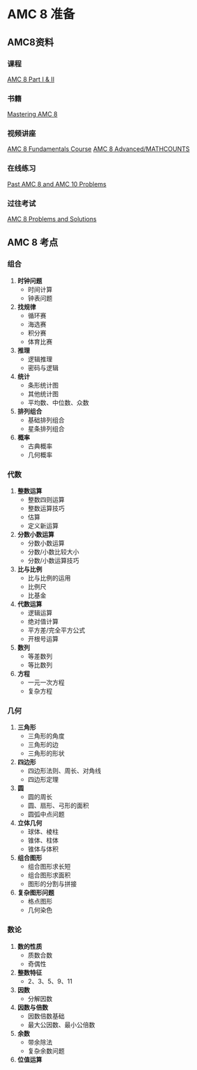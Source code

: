 # AMC 8 准备

## AMC8资料
### 课程
[AMC 8 Part I & II](https://github.com/tomkite/amc8)
### 书籍
[Mastering AMC 8](https://www.omegalearn.org/mastering-amc8)
### 视频讲座
[AMC 8 Fundamentals Course](https://www.omegalearn.org/amc8-fundamentals)
[AMC 8 Advanced/MATHCOUNTS](https://www.omegalearn.org/amc8-advanced)
### 在线练习
[Past AMC 8 and AMC 10 Problems](https://live.poshenloh.com/past-contests)
### 过往考试
[AMC 8 Problems and Solutions](https://artofproblemsolving.com/wiki/index.php/AMC_8_Problems_and_Solutions)

## AMC 8 考点

### 组合  
1. **时钟问题**  
   - 时间计算  
   - 钟表问题  
2. **找规律**  
   - 循环赛  
   - 海选赛  
   - 积分赛  
   - 体育比赛  
3. **推理**  
   - 逻辑推理  
   - 密码与逻辑  
4. **统计**  
   - 条形统计图  
   - 其他统计图  
   - 平均数、中位数、众数  
5. **排列组合**  
   - 基础排列组合  
   - 星条排列组合  
6. **概率**  
   - 古典概率  
   - 几何概率  
  
### 代数  
1. **整数运算**  
   - 整数四则运算  
   - 整数运算技巧  
   - 估算  
   - 定义新运算  
2. **分数小数运算**  
   - 分数小数运算  
   - 分数/小数比较大小  
   - 分数/小数运算技巧  
3. **比与比例**  
   - 比与比例的运用  
   - 比例尺  
   - 比基金  
4. **代数运算**  
   - 逻辑运算  
   - 绝对值计算  
   - 平方差/完全平方公式  
   - 开根号运算  
5. **数列**  
   - 等差数列  
   - 等比数列  
6. **方程**  
   - 一元一次方程  
   - 复杂方程  
  
### 几何  
1. **三角形**  
   - 三角形的角度  
   - 三角形的边  
   - 三角形的形状  
2. **四边形**  
   - 四边形法则、周长、对角线  
   - 四边形定理  
3. **圆**  
   - 圆的周长  
   - 圆、扇形、弓形的面积  
   - 圆弧中点问题  
4. **立体几何**  
   - 球体、棱柱  
   - 锥体、柱体  
   - 锥体与体积  
5. **组合图形**  
   - 组合图形求长短  
   - 组合图形求面积  
   - 图形的分割与拼接  
6. **复杂图形问题**  
   - 格点图形  
   - 几何染色  
  
### 数论  
1. **数的性质**  
   - 质数合数  
   - 奇偶性  
2. **整数特征**  
   - 2、3、5、9、11  
3. **因数**  
   - 分解因数  
4. **因数与倍数**  
   - 因数倍数基础  
   - 最大公因数、最小公倍数  
5. **余数**  
   - 带余除法  
   - 复杂余数问题  
6. **位值运算**  

